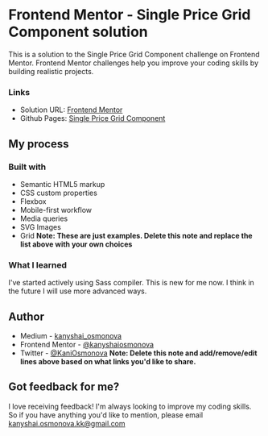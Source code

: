 # Frontend Mentor - Single Price Grid Component solution

This is a solution to the Single Price Grid Component challenge on Frontend Mentor. 
Frontend Mentor challenges help you improve your coding skills by building realistic projects. 

### Links

- Solution URL: [Frontend Mentor](https://www.frontendmentor.io/challenges/single-price-grid-component-5ce41129d0ff452fec5abbbc/hub/single-price-grid-component-JYvTOx32A)
- Github Pages: [Single Price Grid Component ](https://kanyshaiosmonova.github.io/Frontend-Mentor-Challenges/single-price-grid-component/index.html)


## My process

### Built with

- Semantic HTML5 markup
- CSS custom properties
- Flexbox
- Mobile-first workflow
- Media queries
- SVG Images
- Grid
**Note: These are just examples. Delete this note and replace the list above with your own choices**

### What I learned
I've started actively using Sass compiler. This is new for me now. I think in the future I will use more advanced ways.

## Author

- Medium - [kanyshai_osmonova](https://medium.com/@kanyshai_osmonova)
- Frontend Mentor - [@kanyshaiosmonova](https://www.frontendmentor.io/profile/kanyshaiosmonova)
- Twitter - [@KaniOsmonova](https://twitter.com/Kaniosmonova)
**Note: Delete this note and add/remove/edit lines above based on what links you'd like to share.**

## Got feedback for me?

I love receiving feedback! I'm always looking to improve my coding skills. So if you have anything you'd like to mention, please email kanyshai.osmonova.kk@gmail.com
